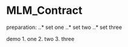 # MLM_Contract


preparation:
..* set one
..* set two
..* set three


demo
    1. one
    2. two
    3. three